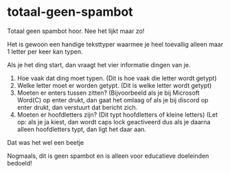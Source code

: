 # totaal-geen-spambot
Totaal geen spambot hoor. Nee het lijkt maar zo!

Het is gewoon een handige teksttyper waarmee je heel toevallig alleen maar 1 letter per keer kan typen.

Als je het ding start, dan vraagt het vier informatie dingen van je.

1. Hoe vaak dat ding moet typen. (Dit is hoe vaak die letter wordt getypt)
2. Welke letter moet er worden getypt. (Dit is welke letter wordt getypt)
3. Moeten er enters tussen zitten? (Bijvoorbeeld als je bij Microsoft Word(C) op enter drukt, dan gaat het omlaag of als je bij discord op enter drukt, dan verstuurt dat bericht zich.
4. Moeten er hoofdletters zijn? (Dit typt hoofdletters of kleine letters) (Let op: als je ja kiest, dan wordt caps lock geactiveerd dus als je daarna alleen hoofdletters typt, dan ligt het daar aan.

Dat was het wel een beetje

Nogmaals, dit is geen spambot en is alleen voor educatieve doeleinden bedoeld!
